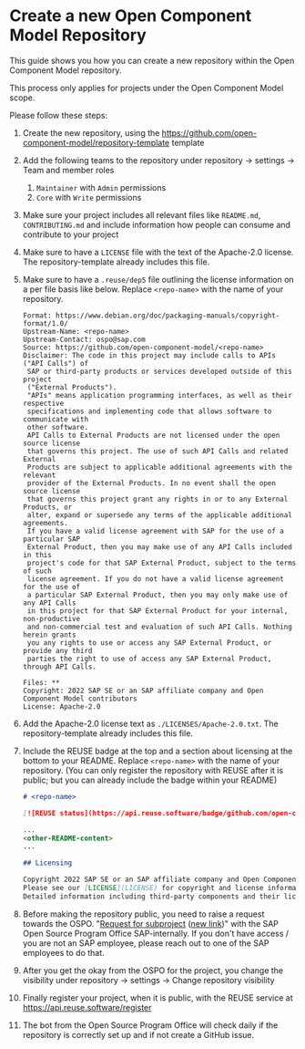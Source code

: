 # Create a new Open Component Model Repository

This guide shows you how you can create a new repository within the Open Component Model repository.

This process only applies for projects under the Open Component Model scope.

Please follow these steps:

1. Create the new repository, using the https://github.com/open-component-model/repository-template template
2. Add the following teams to the repository under repository -> settings -> Team and member roles
   1. `Maintainer` with `Admin` permissions
   2. `Core` with `Write` permissions
3. Make sure your project includes all relevant files like `README.md`, `CONTRIBUTING.md` and include information how people can consume and contribute to your project
4. Make sure to have a `LICENSE` file with the text of the Apache-2.0 license.
   The repository-template already includes this file.
5. Make sure to have a `.reuse/dep5` file outlining the license information on a per file basis like below.
   Replace `<repo-name>` with the name of your repository.

   ```deb5
   Format: https://www.debian.org/doc/packaging-manuals/copyright-format/1.0/
   Upstream-Name: <repo-name>
   Upstream-Contact: ospo@sap.com
   Source: https://github.com/open-component-model/<repo-name>
   Disclaimer: The code in this project may include calls to APIs ("API Calls") of
    SAP or third-party products or services developed outside of this project
    ("External Products").
    "APIs" means application programming interfaces, as well as their respective
    specifications and implementing code that allows software to communicate with
    other software.
    API Calls to External Products are not licensed under the open source license
    that governs this project. The use of such API Calls and related External
    Products are subject to applicable additional agreements with the relevant
    provider of the External Products. In no event shall the open source license
    that governs this project grant any rights in or to any External Products, or
    alter, expand or supersede any terms of the applicable additional agreements.
    If you have a valid license agreement with SAP for the use of a particular SAP
    External Product, then you may make use of any API Calls included in this
    project's code for that SAP External Product, subject to the terms of such
    license agreement. If you do not have a valid license agreement for the use of
    a particular SAP External Product, then you may only make use of any API Calls
    in this project for that SAP External Product for your internal, non-productive
    and non-commercial test and evaluation of such API Calls. Nothing herein grants
    you any rights to use or access any SAP External Product, or provide any third
    parties the right to use of access any SAP External Product, through API Calls.

   Files: **
   Copyright: 2022 SAP SE or an SAP affiliate company and Open Component Model contributors
   License: Apache-2.0
   ```

6. Add the Apache-2.0 license text as `./LICENSES/Apache-2.0.txt`.
   The repository-template already includes this file.
7. Include the REUSE badge at the top and a section about licensing at the bottom to your README. Replace `<repo-name>` with the name of your repository. (You can only register the repository with REUSE after it is public; but you can already include the badge within your README)

   ```markdown
   # <repo-name>

   [![REUSE status](https://api.reuse.software/badge/github.com/open-component-model/<repo-name>)](https://api.reuse.software/info/github.com/open-component-model/<repo-name>)

   ...
   <other-README-content>
   ...

   ## Licensing

   Copyright 2022 SAP SE or an SAP affiliate company and Open Component Model contributors.
   Please see our [LICENSE](LICENSE) for copyright and license information.
   Detailed information including third-party components and their licensing/copyright information is available [via the REUSE tool](https://api.reuse.software/info/github.com/open-component-model/<repo-name>).
   ```

8. Before making the repository public, you need to raise a request towards the OSPO. "[Request for subproject](https://github.wdf.sap.corp/OSPO/OSPO-request/issues/new?assignees=&labels=Outbound+Subproject&template=011-subproject-for-existing-project.md&title=Sub-project+Outbound+Request%3D%7Bproject-name%7D) ([new link](https://github.tools.sap/OSPO/OSPO-request/issues/new?assignees=&labels=Outbound+Subproject&template=011-subproject-for-existing-project.md&title=Sub-project+Outbound+Request%3D%7Bproject-name%7D))" with the SAP Open Source Program Office SAP-internally. If you don't have access / you are not an SAP employee, please reach out to one of the SAP employees to do that.
9. After you get the okay from the OSPO for the project, you change the visibility under repository -> settings -> Change repository visibility
10. Finally register your project, when it is public, with the REUSE service at https://api.reuse.software/register
11. The bot from the Open Source Program Office will check daily if the repository is correctly set up and if not create a GitHub issue.

